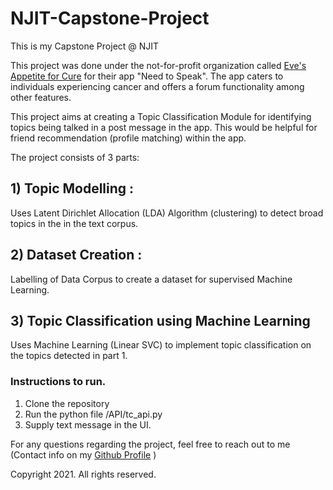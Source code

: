 # NJIT-Capstone-Project
This is my Capstone Project @ NJIT

This project was done under the not-for-profit organization called [Eve's Appetite for Cure](https://evesappetiteforcure.org/) for their app "Need to Speak". 
The app caters to individuals experiencing cancer and offers a forum functionality among other features. 

This project aims at creating a Topic Classification Module for identifying topics being talked in a post message in the app.
This would be helpful for friend recommendation (profile matching) within the app. 

The project consists of 3 parts:
## 1) Topic Modelling :
Uses Latent Dirichlet Allocation (LDA) Algorithm (clustering) to detect broad topics in the in the text corpus. 

## 2) Dataset Creation :
Labelling of Data Corpus to create a dataset for supervised Machine Learning. 

## 3) Topic Classification using Machine Learning
Uses Machine Learning (Linear SVC) to implement topic classification on the topics detected in part 1. 

### Instructions to run.
1) Clone the repository
2) Run the python file /API/tc_api.py 
3) Supply text message in the UI. 

For any questions regarding the project, feel free to reach out to me (Contact info on my [Github Profile](https://github.com/ketkiambekar) )

Copyright 2021. All rights reserved. 
